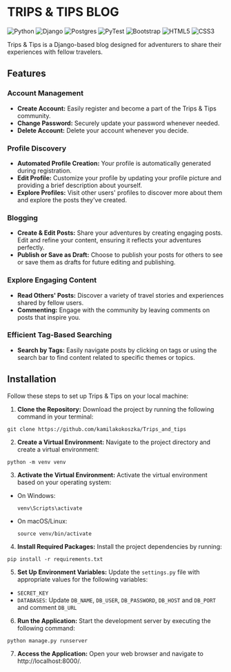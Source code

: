 # TRIPS & TIPS BLOG
![Python](https://img.shields.io/badge/python-3670A0?style=for-the-badge&logo=python&logoColor=ffdd54)
![Django](https://img.shields.io/badge/django-%23092E20.svg?style=for-the-badge&logo=django&logoColor=white)
![Postgres](https://img.shields.io/badge/postgres-%23316192.svg?style=for-the-badge&logo=postgresql&logoColor=white)
![PyTest](https://img.shields.io/badge/Pytest-003A9B?style=for-the-badge&logo=pytest&logoColor=white)
![Bootstrap](https://img.shields.io/badge/bootstrap-%238511FA.svg?style=for-the-badge&logo=bootstrap&logoColor=white)
![HTML5](https://img.shields.io/badge/html5-%23E34F26.svg?style=for-the-badge&logo=html5&logoColor=white)
![CSS3](https://img.shields.io/badge/css3-%231572B6.svg?style=for-the-badge&logo=css3&logoColor=white)

Trips & Tips is a Django-based blog designed for adventurers to share their experiences with fellow travelers.

## Features

### Account Management

* **Create Account:** Easily register and become a part of the Trips & Tips community.
* **Change Password:** Securely update your password whenever needed.
* **Delete Account:** Delete your account whenever you decide.

### Profile Discovery

* **Automated Profile Creation:** Your profile is automatically generated during registration.
* **Edit Profile:** Customize your profile by updating your profile picture and providing a brief description about yourself.
* **Explore Profiles:** Visit other users' profiles to discover more about them and explore the posts they've created.

### Blogging

* **Create & Edit Posts:** Share your adventures by creating engaging posts. Edit and refine your content, ensuring it reflects your adventures perfectly.
* **Publish or Save as Draft:** Choose to publish your posts for others to see or save them as drafts for future editing and publishing.

### Explore Engaging Content

* **Read Others' Posts:** Discover a variety of travel stories and experiences shared by fellow users.
* **Commenting:** Engage with the community by leaving comments on posts that inspire you.


### Efficient Tag-Based Searching

* **Search by Tags:** Easily navigate posts by clicking on tags or using the search bar to find content related to specific themes or topics.

## Installation

Follow these steps to set up Trips & Tips on your local machine:

1. **Clone the Repository:** Download the project by running the following command in your terminal:
```
git clone https://github.com/kamilakokoszka/Trips_and_tips
```
2. **Create a Virtual Environment:** Navigate to the project directory and create a virtual environment:
```
python -m venv venv
```
3. **Activate the Virtual Environment:** Activate the virtual environment based on your operating system:
- On Windows:
    ```shell
    venv\Scripts\activate
    ```
- On macOS/Linux:
  ```shell
  source venv/bin/activate
  ```
4. **Install Required Packages:** Install the project dependencies by running:
```
pip install -r requirements.txt
```
5. **Set Up Environment Variables:** Update the `settings.py` file with appropriate values for the following variables:
- `SECRET_KEY`
- `DATABASES`: Update `DB_NAME`, `DB_USER`, `DB_PASSWORD`, `DB_HOST` and `DB_PORT` and comment `DB_URL`

6. **Run the Application:** Start the development server by executing the following command:
```
python manage.py runserver
```
7. **Access the Application:** Open your web browser and navigate to http://localhost:8000/.

